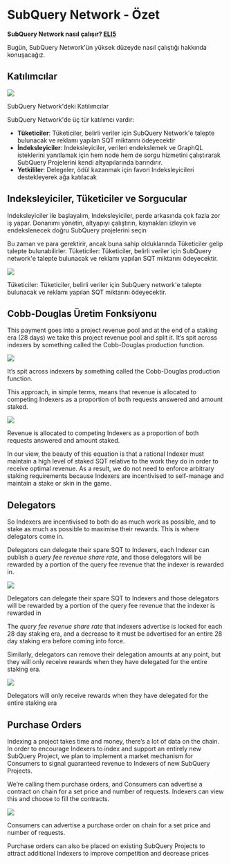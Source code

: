# SubQuery Network - Özet

**SubQuery Network nasıl çalışır? [ELI5](https://www.dictionary.com/e/slang/eli5/#:~:text=ELI5%20stands%20for%20the%20phrase,naive%20understanding%20of%20the%20issue.)**

Bugün, SubQuery Network'ün yüksek düzeyde nasıl çalıştığı hakkında konuşacağız.

## Katılımcılar

![](https://miro.medium.com/max/1400/1*9993cakplwupZC5tbUv3vA.png)

SubQuery Network'deki Katılımcılar

SubQuery Network'de üç tür katılımcı vardır:

- **Tüketiciler**: Tüketiciler, belirli veriler için SubQuery Network'e talepte bulunacak ve reklamı yapılan SQT miktarını ödeyecektir
- **İndeksleyiciler**: Indeksleyiciler, verileri endekslemek ve GraphQL isteklerini yanıtlamak için hem node hem de sorgu hizmetini çalıştırarak SubQuery Projelerini kendi altyapılarında barındırır.
- **Yetkililer**: Delegeler, ödül kazanmak için favori Indeksleyicileri destekleyerek ağa katılacak

## Indeksleyiciler, Tüketiciler ve Sorgucular

Indeksleyiciler ile başlayalım, Indeksleyiciler, perde arkasında çok fazla zor iş yapar. Donanımı yönetin, altyapıyı çalıştırın, kaynakları izleyin ve endekslenecek doğru SubQuery projelerini seçin

Bu zaman ve para gerektirir, ancak buna sahip olduklarında Tüketiciler gelip talepte bulunabilirler. Tüketiciler: Tüketiciler, belirli veriler için SubQuery network'e talepte bulunacak ve reklamı yapılan SQT miktarını ödeyecektir.

![](https://miro.medium.com/max/1400/1*dKLkzSc2uXYaPW_IXUxstQ.png)

Tüketiciler: Tüketiciler, belirli veriler için SubQuery network'e talepte bulunacak ve reklamı yapılan SQT miktarını ödeyecektir.

## Cobb-Douglas Üretim Fonksiyonu

This payment goes into a project revenue pool and at the end of a staking era (28 days) we take this project revenue pool and split it. It’s spit across indexers by something called the Cobb-Douglas production function.

![](https://miro.medium.com/max/1400/1*E-W7o7cWoclxHb8rXAMdpA.png)

It’s spit across indexers by something called the Cobb-Douglas production function.

This approach, in simple terms, means that revenue is allocated to competing Indexers as a proportion of both requests answered and amount staked.

![](https://miro.medium.com/max/1400/1*VhDu2BGDxd3ob7z9XkoOXA.png)

Revenue is allocated to competing Indexers as a proportion of both requests answered and amount staked.

In our view, the beauty of this equation is that a rational Indexer must maintain a high level of staked SQT relative to the work they do in order to receive optimal revenue. As a result, we do not need to enforce arbitrary staking requirements because Indexers are incentivised to self-manage and maintain a stake or skin in the game.

## Delegators

So Indexers are incentivised to both do as much work as possible, and to stake as much as possible to maximise their rewards. This is where delegators come in.

Delegators can delegate their spare SQT to Indexers, each Indexer can publish a _query fee revenue share rate_, and those delegators will be rewarded by a portion of the query fee revenue that the indexer is rewarded in.

![](https://miro.medium.com/max/1400/1*YoN7PV7h3a2nAFN-ODqILg.png)

Delegators can delegate their spare SQT to Indexers and those delegators will be rewarded by a portion of the query fee revenue that the indexer is rewarded in

The _query fee revenue share rate_ that indexers advertise is locked for each 28 day staking era, and a decrease to it must be advertised for an entire 28 day staking era before coming into force.

Similarly, delegators can remove their delegation amounts at any point, but they will only receive rewards when they have delegated for the entire staking era.

![](https://miro.medium.com/max/1400/0*we0k4A07pbj86COZ)

Delegators will only receive rewards when they have delegated for the entire staking era

## Purchase Orders

Indexing a project takes time and money, there’s a lot of data on the chain. In order to encourage Indexers to index and support an entirely new SubQuery Project, we plan to implement a market mechanism for Consumers to signal guaranteed revenue to Indexers of new SubQuery Projects.

We’re calling them purchase orders, and Consumers can advertise a contract on chain for a set price and number of requests. Indexers can view this and choose to fill the contracts.

![](https://miro.medium.com/max/1400/1*IPtaZlt24E7h9bKNZWdSCw.png)

Consumers can advertise a purchase order on chain for a set price and number of requests.

Purchase orders can also be placed on existing SubQuery Projects to attract additional Indexers to improve competition and decrease prices

